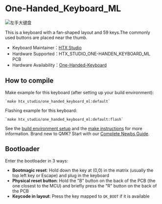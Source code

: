 # One-Handed_Keyboard_ML

![左手大键盘](https://imgur.com/QjQSxhP.jpg)

This is a keyboard with a fan-shaped layout and 59 keys.The commonly used buttons are placed near the thumb.

* Keyboard Maintainer：[HTX Studio](https://github.com/htx-studio)
* Hardware Supported：HTX_STUDIO_ONE-HANDEN_KEYBOARD_ML  PCB
* Hardware Availability：[One-Handed-Keyboard](https://github.com/htx-studio/One-Handed-Keyboard/tree/main/Hardware)

## How to compile

Make example for this keyboard (after setting up your build environment):

    `make htx_studio/one_handed_keyboard_ml:default`

Flashing example for this keyboard:

    `make htx_studio/one_handed_keyboard_ml:default:flash`

See the [build environment setup](https://docs.qmk.fm/#/getting_started_build_tools) and the [make instructions](https://docs.qmk.fm/#/getting_started_make_guide) for more information. Brand new to QMK? Start with our [Complete Newbs Guide](https://docs.qmk.fm/#/newbs).

## Bootloader

Enter the bootloader in 3 ways:

* **Bootmagic reset**: Hold down the key at (0,0) in the matrix (usually the top left key or Escape) and plug in the keyboard
* **Physical reset button**: Hold the "B" button on the back of the PCB (the one closest to the MCU) and briefly press the "R" button on the back of the PCB
* **Keycode in layout**: Press the key mapped to `QK_BOOT` if it is available

